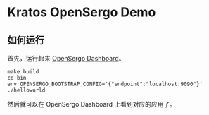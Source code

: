 # Kratos OpenSergo Demo

## 如何运行

首先，运行起来 [OpenSergo Dashboard](https://github.com/opensergo/opensergo-dashboard/blob/develop/README.zh-Hans.md)。

```shell
make build
cd bin
env OPENSERGO_BOOTSTRAP_CONFIG='{"endpoint":"localhost:9090"}' ./helloworld
```

然后就可以在 OpenSergo Dashboard 上看到对应的应用了。
